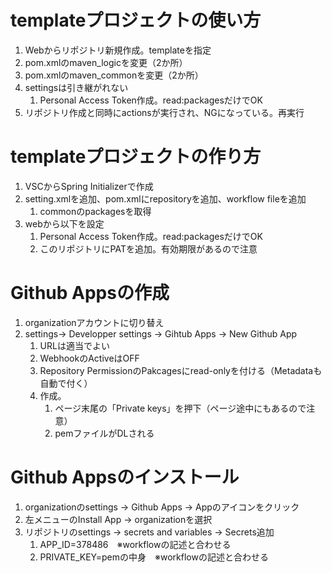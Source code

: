 # templateプロジェクトの使い方
1. Webからリポジトリ新規作成。templateを指定
1. pom.xmlのmaven_logicを変更（2か所）
1. pom.xmlのmaven_commonを変更（2か所）
1. settingsは引き継がれない
    1. Personal Access Token作成。read:packagesだけでOK
1. リポジトリ作成と同時にactionsが実行され、NGになっている。再実行

# templateプロジェクトの作り方
1. VSCからSpring Initializerで作成
1. setting.xmlを追加、pom.xmlにrepositoryを追加、workflow fileを追加
    1. commonのpackagesを取得
1. webから以下を設定
    1. Personal Access Token作成。read:packagesだけでOK
    1. このリポジトリにPATを追加。有効期限があるので注意

# Github Appsの作成
1. organizationアカウントに切り替え
1. settings-> Developper settings  -> Gihtub Apps -> New Github App
    1. URLは適当でよい
    1. WebhookのActiveはOFF
    1. Repository PermissionのPakcagesにread-onlyを付ける（Metadataも自動で付く）
    1. 作成。
        1. ページ末尾の「Private keys」を押下（ページ途中にもあるので注意）
        1. pemファイルがDLされる

# Github Appsのインストール
1. organizationのsettings -> Github Apps -> Appのアイコンをクリック
1. 左メニューのInstall App -> organizationを選択
1. リポジトリのsettings -> secrets and variables -> Secrets追加
    1. APP_ID=378486　※workflowの記述と合わせる
    1. PRIVATE_KEY=pemの中身　※workflowの記述と合わせる
